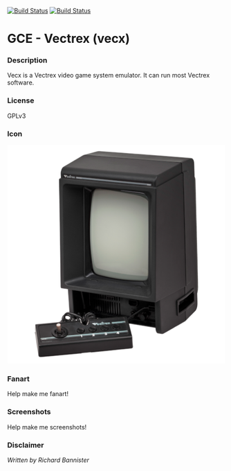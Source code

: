 [![Build Status](https://travis-ci.org/kodi-game/game.libretro.vecx.svg?branch=master)](https://travis-ci.org/kodi-game/game.libretro.vecx)
[![Build Status](https://ci.appveyor.com/api/projects/status/github/kodi-game/game.libretro.vecx?svg=true)](https://ci.appveyor.com/project/kodi-game/game-libretro-vecx)

# GCE - Vectrex (vecx)

### Description

Vecx is a Vectrex video game system emulator. It can run most Vectrex software.

### License

GPLv3

### Icon

![GCE - Vectrex (vecx) icon](game.libretro.vecx/resources/icon.png)

### Fanart

Help make me fanart!

### Screenshots

Help make me screenshots!

### Disclaimer

*Written by Richard Bannister*
